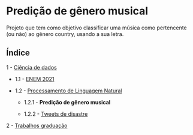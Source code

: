 # Predição de gênero musical
Projeto que tem como objetivo classificar uma música como pertencente (ou não) ao gênero country, usando a sua letra.
## Índice
1 - [Ciência de dados](https://github.com/GHM-ML/Projetos-de-dados/tree/main/Ci%C3%AAncia%20de%20dados)

   - 1.1 - [ENEM 2021](https://github.com/GHM-ML/Projetos-de-dados/tree/main/Ci%C3%AAncia%20de%20dados/ENEM2021)
 
   - 1.2 - [Processamento de Linguagem Natural](https://github.com/GHM-ML/Projetos-de-dados/tree/main/Ci%C3%AAncia%20de%20dados/Processamento%20de%20Linguagem%20Natural) 

      - 1.2.1 - **Predição de gênero musical**

      - 1.2.2 - [Tweets de disastre](https://github.com/GHM-ML/Projetos-de-dados/tree/main/Ci%C3%AAncia%20de%20dados/Processamento%20de%20Linguagem%20Natural/Tweets%20de%20disastre)
   
2 - [Trabalhos graduação](https://github.com/GHM-ML/Projetos-de-dados/tree/main/Trabalhos-graduacao)
